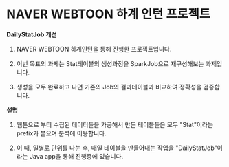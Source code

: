 # NAVER WEBTOON 하계 인턴 프로젝트

**DailyStatJob 개선**

1) NAVER WEBTOON 하계인턴을 통해 진행한 프로젝트입니다.

2) 이번 목표의 과제는 Stat테이블의 생성과정을 SparkJob으로 재구성해보는 과제입니다.

3) 생성을 모두 완료하고 나면 기존의 Job의 결과테이블과 비교하여 정확성을 검증합니다. 

**설명**

1) 웹툰으로 부터 수집된 데이터들을 가공해서 만든 테이블들은 모두 "Stat"이라는 prefix가 붙으며 분석에 이용합니다.

2) 이 때, 일별로 단위를 나눈 후, 매일 테이블을 만들어내는 작업을 "DailyStatJob"이라는 Java app을 통해 진행중에 있습니다. 

